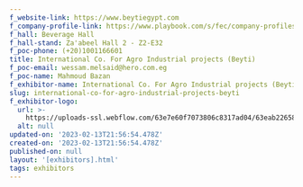 ```yaml
---
f_website-link: https://www.beytiegypt.com
f_company-profile-link: https://www.playbook.com/s/fec/company-profiles
f_hall: Beverage Hall
f_hall-stand: Za'abeel Hall 2 - Z2-E32
f_poc-phone: (+20)1001166601
title: International Co. For Agro Industrial projects (Beyti)
f_poc-email: wessam.melsaid@hero.com.eg
f_poc-name: Mahmoud Bazan
f_exhibitor-name: International Co. For Agro Industrial projects (Beyti)
slug: international-co-for-agro-industrial-projects-beyti
f_exhibitor-logo:
  url: >-
    https://uploads-ssl.webflow.com/63e7e60f7073806c8317ad04/63eab22658fc7b5075b891a5_OTI2Yg.jpeg
  alt: null
updated-on: '2023-02-13T21:56:54.478Z'
created-on: '2023-02-13T21:56:54.478Z'
published-on: null
layout: '[exhibitors].html'
tags: exhibitors
---
```



